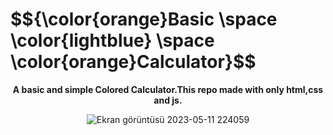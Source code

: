 
<h1>$${\color{orange}Basic \space \color{lightblue} \space \color{orange}Calculator}$$</h1>

<center><strong>A basic and simple Colored Calculator.This repo made with only html,css and js.</strong>

![Ekran görüntüsü 2023-05-11 224059](https://github.com/Berkay0607/Calculator/assets/89136410/119d68f4-bcae-4f07-b4f6-9c0ab3a4fc5e)
  
</center>




